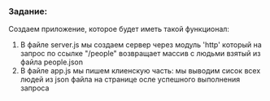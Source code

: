 ### Задание:

Создаем приложение, которое будет иметь такой функционал:

1) В файле server.js мы создаем сервер через модуль 'http' который на запрос по ссылке "/people"
возвращает массив с людьми взятый из файла people.json
2) В файле app.js мы пишем клиенскую часть: мы выводим сисок всех людей из json файла на странице осле успешного выполнения запроса
